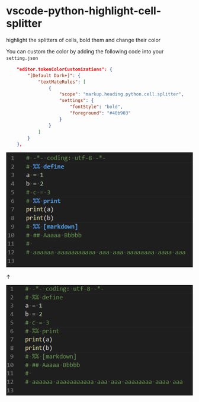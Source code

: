 # vscode-python-highlight-cell-splitter

highlight the splitters of cells, bold them and change their color

You can custom the color by adding the following code into your `setting.json`
```json
    "editor.tokenColorCustomizations": {
        "[Default Dark+]": {
            "textMateRules": [
                {
                    "scope": "markup.heading.python.cell.splitter",
                    "settings": {
                        "fontStyle": "bold",
                        "foreground": "#40b903"
                    }
                }
            ]
        }
    },
```

![](img_md/after.png)

↑

![](img_md/before.png)